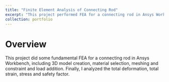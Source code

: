 ```yaml
---
title: "Finite Element Analysis of Connecting Rod"
excerpt: "This project performed FEA for a connecting rod in Ansys Workbench.<br/><img src='/images/connecting_rod.jpg' width='500' height='300'>"
collection: portfolio
---
```


# Overview
This project did some fundamental FEA for a connecting rod in Ansys Workbench, including 3D model creation, material selection, meshing and constraint and load addition. Finally, I analyzed the total deformation, total strain, stress and safety factor.

